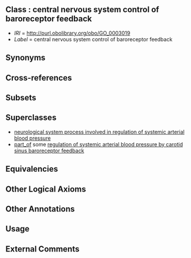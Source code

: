 
## Class : central nervous system control of baroreceptor feedback

 * *IRI* = http://purl.obolibrary.org/obo/GO_0003019
 * *Label* = central nervous system control of baroreceptor feedback

## Synonyms


## Cross-references


## Subsets


## Superclasses

 * [neurological system process involved in regulation of systemic arterial blood pressure](../../GO/76/GO_0001976.md)
 * [part_of](../../BFO/50/BFO_0000050.md) some [regulation of systemic arterial blood pressure by carotid sinus baroreceptor feedback](../../GO/78/GO_0001978.md)

## Equivalencies


## Other Logical Axioms


## Other Annotations


## Usage


## External Comments

